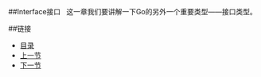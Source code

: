 ##Interface接口
&nbsp;&nbsp;这一章我们要讲解一下Go的另外一个重要类型——接口类型。


##链接
- [目录](https://github.com/sunnygocms/gobook/blob/master/menu.md)
- [上一节](https://github.com/sunnygocms/gobook/blob/master/go_lang_base/03.7.md)
- [下一节](https://github.com/sunnygocms/gobook/blob/master/go_lang_base/03.9.md)